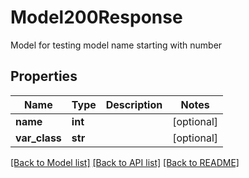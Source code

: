 # Model200Response

Model for testing model name starting with number

## Properties
Name | Type | Description | Notes
------------ | ------------- | ------------- | -------------
**name** | **int** |  | [optional] 
**var_class** | **str** |  | [optional] 

[[Back to Model list]](../README.md#documentation-for-models) [[Back to API list]](../README.md#documentation-for-api-endpoints) [[Back to README]](../README.md)


